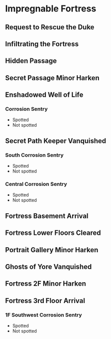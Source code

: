 # Impregnable Fortress

## Request to Rescue the Duke

## Infiltrating the Fortress

## Hidden Passage

## Secret Passage Minor Harken

## Enshadowed Well of Life

### Corrosion Sentry

* Spotted
* Not spotted

## Secret Path Keeper Vanquished

### South Corrosion Sentry

* Spotted
* Not spotted

### Central Corrosion Sentry

* Spotted
* Not spotted

## Fortress Basement Arrival

## Fortress Lower Floors Cleared

## Portrait Gallery Minor Harken

## Ghosts of Yore Vanquished

## Fortress 2F Minor Harken

## Fortress 3rd Floor Arrival

### 1F Southwest Corrosion Sentry

* Spotted
* Not spotted